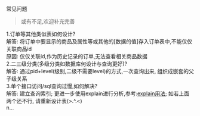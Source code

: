 常见问题     
> 或有不足,欢迎补充完善  

1.订单等其他类似表如何设计?  
解答: 将订单中要显示的商品及属性等或其他的[数据的值]存入订单表中,不能仅仅关联商品id  
原因: 仅仅关联id,作为历史记录的订单,无法查看相关商品数据  
2.二三级分类(多级分类如数据库何设计与查询更好)?  
解答: 通过pid+level(级别,二级不需要level)的方式,一次查询出来, 组织成嵌套的父子级关系  
3.单个接口访问/sql查询过慢,如何解决?  
解答: 建立查询索引; 更进一步使用explain进行分析,参考:[explain用法](https://blog.csdn.net/why15732625998/article/details/80388236); 如若上面两个还不行, 请重新设计表(>.^.<)   
n...